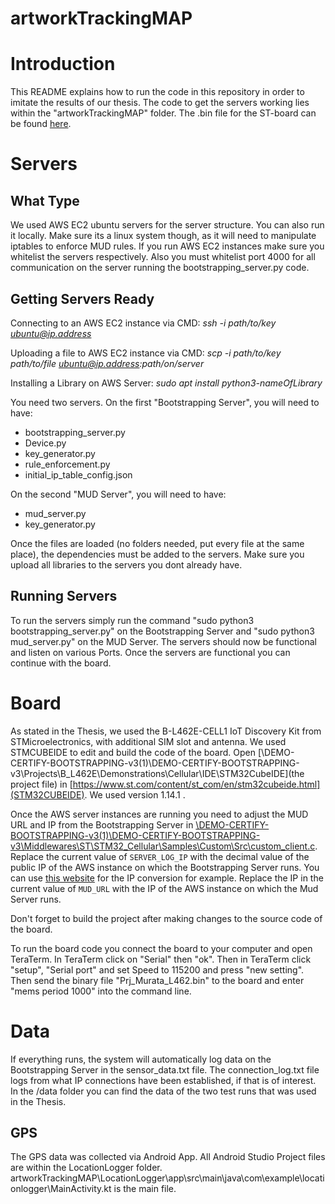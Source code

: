 # artworkTrackingMAP

# Introduction
This README explains how to run the code in this repository in order to imitate the results of our thesis.
The code to get the servers working lies within the "artworkTrackingMAP" folder. The .bin file for the ST-board can be found [here](DEMO-CERTIFY-BOOTSTRAPPING-v3(1)/DEMO-CERTIFY-BOOTSTRAPPING-v3/Projects/B_L462E/Demonstrations/Cellular/IDE/STM32CubeIDE/Debug/Prj_Murata_L462.bin).

# Servers
## What Type
We used AWS EC2 ubuntu servers for the server structure. You can also run it locally. Make sure its a linux system though, as it will need to manipulate iptables to enforce MUD rules. If you run AWS EC2 instances make sure you whitelist the servers respectively. Also you must whitelist port 4000 for all communication on the server running the bootstrapping_server.py code. 

## Getting Servers Ready

Connecting to an AWS EC2 instance via CMD:
*ssh -i path/to/key ubuntu@ip.address*

Uploading a file to AWS EC2 instance via CMD:
*scp -i path/to/key path/to/file ubuntu@ip.address:path/on/server*

Installing a Library on AWS Server:
*sudo apt install python3-nameOfLibrary*

You need two servers. On the first "Bootstrapping Server", you will need to have:
* bootstrapping_server.py
* Device.py
* key_generator.py
* rule_enforcement.py
* initial_ip_table_config.json

On the second "MUD Server", you will need to have:
* mud_server.py
* key_generator.py

Once the files are loaded (no folders needed, put every file at the same place), the dependencies must be added to the servers. Make sure you upload all libraries to the servers you dont already have.

## Running Servers
To run the servers simply run the command "sudo python3 bootstrapping_server.py" on the Bootstrapping Server and "sudo python3 mud_server.py" on the MUD Server. The servers should now be functional and listen on various Ports. Once the servers are functional you can continue with the board.


# Board
As stated in the Thesis, we used the B-L462E-CELL1 IoT Discovery Kit from STMicroelectronics, with additional SIM slot and antenna. 
We used STMCUBEIDE to edit and build the code of the board.
Open [\DEMO-CERTIFY-BOOTSTRAPPING-v3(1)\DEMO-CERTIFY-BOOTSTRAPPING-v3\Projects\B_L462E\Demonstrations\Cellular\IDE\STM32CubeIDE](the project file) in [https://www.st.com/content/st_com/en/stm32cubeide.html](STM32CUBEIDE). We used version 1.14.1 .

Once the AWS server instances are running you need to adjust the MUD URL and IP from the Bootstrapping Server in [\DEMO-CERTIFY-BOOTSTRAPPING-v3(1)\DEMO-CERTIFY-BOOTSTRAPPING-v3\Middlewares\ST\STM32_Cellular\Samples\Custom\Src\custom_client.c](custom_client.c).
Replace the current value of `SERVER_LOG_IP` with the decimal value of the public IP of the AWS instance on which the Bootstrapping Server runs. You can use [this website](https://tools.iplocation.net/ip-to-integer-converter) for the IP conversion for example.
Replace the IP in the current value of `MUD_URL` with the IP of the AWS instance on which the Mud Server runs.

Don't forget to build the project after making changes to the source code of the board.

To run the board code you connect the board to your computer and open TeraTerm. In TeraTerm click on "Serial" then "ok". Then in TeraTerm click "setup", "Serial port" and set Speed to 115200 and press "new setting". Then send the binary file "Prj_Murata_L462.bin" to the board and enter "mems period 1000" into the command line.

# Data
If everything runs, the system will automatically log data on the Bootstrapping Server in the sensor_data.txt file. The connection_log.txt file logs from what IP connections have been established, if that is of interest.
In the /data folder you can find the data of the two test runs that was used in the Thesis.

## GPS
The GPS data was collected via Android App. All Android Studio Project files are within the LocationLogger folder. 
artworkTrackingMAP\LocationLogger\app\src\main\java\com\example\locationlogger\MainActivity.kt is the main file.
